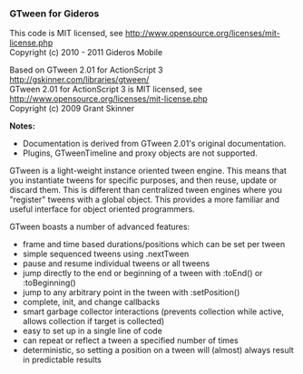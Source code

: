 ### GTween for Gideros

This code is MIT licensed, see http://www.opensource.org/licenses/mit-license.php  
Copyright (c) 2010 - 2011 Gideros Mobile  

Based on GTween 2.01 for ActionScript 3  
http://gskinner.com/libraries/gtween/  
GTween 2.01 for ActionScript 3 is MIT licensed, see http://www.opensource.org/licenses/mit-license.php  
Copyright (c) 2009 Grant Skinner  

**Notes:**

* Documentation is derived from GTween 2.01's original documentation.
* Plugins, GTweenTimeline and proxy objects are not supported.

GTween is a light-weight instance oriented tween engine. This means that you instantiate tweens for specific purposes, and then reuse, update or discard them. This is different than centralized tween engines where you "register" tweens with a global object. This provides a more familiar and useful interface for object oriented programmers.

GTween boasts a number of advanced features:

- frame and time based durations/positions which can be set per tween
- simple sequenced tweens using .nextTween
- pause and resume individual tweens or all tweens
- jump directly to the end or beginning of a tween with :toEnd() or :toBeginning()
- jump to any arbitrary point in the tween with :setPosition()
- complete, init, and change callbacks
- smart garbage collector interactions (prevents collection while active, allows collection if target is collected)
- easy to set up in a single line of code
- can repeat or reflect a tween a specified number of times
- deterministic, so setting a position on a tween will (almost) always result in predictable results
